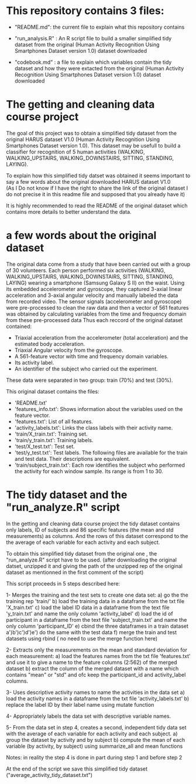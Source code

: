 This repository contains 3 files:
=================================

- "README.md": the current file to explain what this repository contains 

- "run_analysis.R" : An R script file to build a smaller simplified tidy dataset from the original 
					(Human Activity Recognition Using Smartphones Dataset version 1.0) dataset downloaded

- "codebook.md" : a file to explain which variables contain the tidy dataset and how they were extacted from the original
				(Human Activity Recognition Using Smartphones Dataset version 1.0) dataset downloaded



The getting and cleaning data course project
============================================
The goal of this project was to obtain a simplified tidy dataset from the original HARUS dataset V1.0 
(Human Activity Recognition Using Smartphones Dataset version 1.0). This dataset may be usefull to build 
a classifier for recognition of 5 human activities (WALKING, WALKING_UPSTAIRS, WALKING_DOWNSTAIRS, SITTING, STANDING, LAYING).

To explain how this simplified tidy datset was obtained it seems important to say a few words about the original 
downloaded HARUS dataset V1.0  
(As I Do not know if I have the right to share the link of the original dataset I do not precise it in this readme file and supposed that you already have it) 

It is highly recommended to read the README of the original dataset which contains more details
to better understand the data. 



a few words about the original dataset
======================================
The original data come from a study that have been carried out with a group of 30 volunteers.
Each person performed six activities (WALKING, WALKING_UPSTAIRS, WALKING_DOWNSTAIRS, SITTING, STANDING, LAYING) wearing a smartphone 
(Samsung Galaxy S II) on the waist. Using its embedded accelerometer and gyroscope,
they captured 3-axial linear acceleration and 3-axial angular velocity and manually labeled the data from recorded video.
The sensor signals (accelerometer and gyroscope) were pre-processed to clean the raw data and then
a vector of 561 features was obtained by calculating variables from the time and frequency domain from these pre-processed data
Thus each reccord of the original dataset contained:

- Triaxial acceleration from the accelerometer (total acceleration) and the estimated body acceleration.
- Triaxial Angular velocity from the gyroscope. 
- A 561-feature vector with time and frequency domain variables. 
- Its activity label. 
- An identifier of the subject who carried out the experiment.

These data were separated in two group: train (70%) and test (30%).

This original dataset contains the files:
- 'README.txt'
- 'features_info.txt': Shows information about the variables used on the feature vector.
- 'features.txt': List of all features.
- 'activity_labels.txt': Links the class labels with their activity name.
- 'train/X_train.txt': Training set.
- 'train/y_train.txt': Training labels.
- 'test/X_test.txt': Test set.
- 'test/y_test.txt': Test labels.
The following files are available for the train and test data. Their descriptions are equivalent. 
- 'train/subject_train.txt': Each row identifies the subject who performed the activity for each window sample. Its range is from 1 to 30. 

The tidy dataset and the "run_analyze.R" script
========================================================
In the getting and cleaning data course project the tidy dataset contains only labels, ID of subjects and 
86 specific features (the mean and std  measurements)  as columns. 
And the rows of this dataset correspond to the the average of each variable for each activity and each subject.

To obtain this simplified tidy dataset from the original one , the  "run_analyze.R" script have to be used.
(after downloading the original datset, unzipped it and giving the path of the unzipped rep of the original dataset as mentionned in the first comment of the script)

This script proceeds in 5 steps described here:

1- Merges the training and the test sets to create one data set:
   a) go the the training rep 'train/'
   b) load the training data in a dataframe from the txt file 'X_train.txt'
   c) load the label ID data in a dataframe from  the text file 'y_train.txt' and name the only column 'activity_label'
   d) load the id of participant in a dataframe from the text file 'subject_train.txt' and name the only column 'participant_ID'
   e) cbind the three dataframes in a train dataset 
   a')b')c')d')e') do the same with the test data
   f) merge the train and test datasets using rbind ( no need to use the merge function here)


2- Extracts only the measurements on the mean and standard deviation for each measurement:
   a) load the features names from the txt file 'features.txt' and use it to give a name to the feature columns (2:562) of the merged dataset
   b) extract the column of the merged dataset with a name which contains "mean" or "std" and ofc keep the participant_id and activity_label columns. 
   
   
3- Uses descriptive activity names to name the activities in the data set
   a) load the activity names in a dataframe from the txt file 'activity_labels.txt'
   b) replace the label ID by their label name using mutate function
   
4- Appropriately labels the data set with descriptive variable names.

5- From the data set in step 4, creates a second, independent tidy data set with the average of each variable for each activity and each subject.
   a) group the dataset by activity and by subject
   b) compute the mean of each variable (by activity, by subject) using summarize_all and mean functions

Notes: in reality the step 4 is done in part during step 1 and before step 2

At the end of the script we save this simplified tidy dataset ("average_activity_tidy_dataset.txt")
